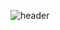 ![header](https://capsule-render.vercel.app/api?type=waving&color=DEE2FF&height=300&text=Yuso&fontSize=100&fontAlign=70&fontColor=FFFFFF&desc=Studying%20Student&descAlign=70)
